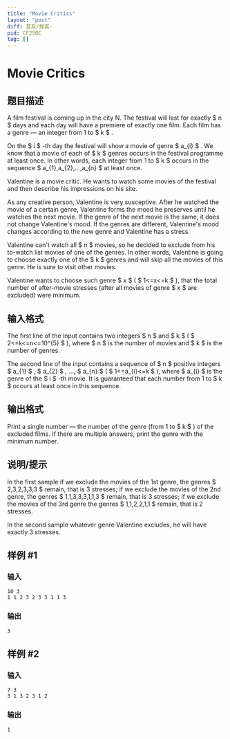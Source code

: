 ```yaml
---
title: "Movie Critics"
layout: "post"
diff: 普及/提高-
pid: CF250C
tag: []
---
```


# Movie Critics

## 题目描述

A film festival is coming up in the city N. The festival will last for exactly $ n $ days and each day will have a premiere of exactly one film. Each film has a genre — an integer from 1 to $ k $ .

On the $ i $ -th day the festival will show a movie of genre $ a_{i} $ . We know that a movie of each of $ k $ genres occurs in the festival programme at least once. In other words, each integer from 1 to $ k $ occurs in the sequence $ a_{1},a_{2},...,a_{n} $ at least once.

Valentine is a movie critic. He wants to watch some movies of the festival and then describe his impressions on his site.

As any creative person, Valentine is very susceptive. After he watched the movie of a certain genre, Valentine forms the mood he preserves until he watches the next movie. If the genre of the next movie is the same, it does not change Valentine's mood. If the genres are different, Valentine's mood changes according to the new genre and Valentine has a stress.

Valentine can't watch all $ n $ movies, so he decided to exclude from his to-watch list movies of one of the genres. In other words, Valentine is going to choose exactly one of the $ k $ genres and will skip all the movies of this genre. He is sure to visit other movies.

Valentine wants to choose such genre $ x $ ( $ 1<=x<=k $ ), that the total number of after-movie stresses (after all movies of genre $ x $ are excluded) were minimum.

## 输入格式

The first line of the input contains two integers $ n $ and $ k $ ( $ 2<=k<=n<=10^{5} $ ), where $ n $ is the number of movies and $ k $ is the number of genres.

The second line of the input contains a sequence of $ n $ positive integers $ a_{1} $ , $ a_{2} $ , ..., $ a_{n} $ ( $ 1<=a_{i}<=k $ ), where $ a_{i} $ is the genre of the $ i $ -th movie. It is guaranteed that each number from 1 to $ k $ occurs at least once in this sequence.

## 输出格式

Print a single number — the number of the genre (from 1 to $ k $ ) of the excluded films. If there are multiple answers, print the genre with the minimum number.

## 说明/提示

In the first sample if we exclude the movies of the 1st genre, the genres $ 2,3,2,3,3,3 $ remain, that is 3 stresses; if we exclude the movies of the 2nd genre, the genres $ 1,1,3,3,3,1,1,3 $ remain, that is 3 stresses; if we exclude the movies of the 3rd genre the genres $ 1,1,2,2,1,1 $ remain, that is 2 stresses.

In the second sample whatever genre Valentine excludes, he will have exactly 3 stresses.

## 样例 #1

### 输入

```
10 3
1 1 2 3 2 3 3 1 1 3

```

### 输出

```
3
```

## 样例 #2

### 输入

```
7 3
3 1 3 2 3 1 2

```

### 输出

```
1
```


